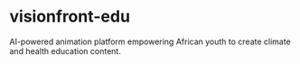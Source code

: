 # visionfront-edu
AI-powered animation platform empowering African youth to create climate and health education content.
